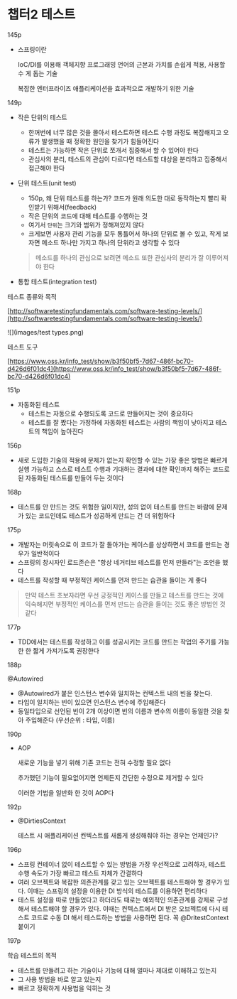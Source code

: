 # 챕터2 테스트

145p

- 스프링이란

    IoC/DI를 이용해 객체지향 프로그래밍 언어의 근본과 가치를 손쉽게 적용, 사용할 수 게 돕는 기술

    복잡한 엔터프라이즈 애플리케이션을 효과적으로 개발하기 위한 기술

149p

- 작은 단위의 테스트
    - 한꺼번에 너무 많은 것을 몰아서 테스트하면 테스트 수행 과정도 복잡해지고 오류가 발생했을 때 정확한 원인을 찾기가 힘들어진다
    - 테스트는 가능하면 작은 단위로 쪼개서 집중해서 할 수 있어야 한다
    - 관심사의 분리, 테스트의 관심이 다르다면 테스트할 대상을 분리하고 집중해서 접근해야 한다

- 단위 테스트(unit test)
    - 150p, 왜 단위 테스트를 하는가? 코드가 원래 의도한 대로 동작하는지 빨리 확인받기 위해서(feedback)
    - 작은 단위의 코드에 대해 테스트를 수행하는 것
    - 여기서 `단위`는 크기와 범위가 정해져있지 않다
    - 크게보면 사용자 관리 기능을 모두 통틀어서 하나의 단위로 볼 수 있고, 작게 보자면 메소드 하나만 가지고 하나의 단위라고 생각할 수 있다

    > 메소드를 하나의 관심으로 보려면 메소드 또한 관심사의 분리가 잘 이루어져야 한다

- 통합 테스트(integration test)

테스트 종류와 목적

[http://softwaretestingfundamentals.com/software-testing-levels/](http://softwaretestingfundamentals.com/software-testing-levels/)

![](images/test types.png)

테스트 도구

[https://www.oss.kr/info_test/show/b3f50bf5-7d67-486f-bc70-d426d6f01dc4](https://www.oss.kr/info_test/show/b3f50bf5-7d67-486f-bc70-d426d6f01dc4)

151p

- 자동화된 테스트
    - 테스트는 자동으로 수행되도록 코드로 만들어지는 것이 중요하다
    - 테스트를 잘 짰다는 가정하에 자동화된 테스트는 사람의 책임이 낮아지고 테스트의 책임이 높아진다

156p

- 새로 도입한 기술의 적용에 문제가 없는지 확인할 수 있는 가장 좋은 방법은 빠르게 실행 가능하고 스스로 테스트 수행과 기대하는 결과에 대한 확인까지 해주는 코드로 된 자동화된 테스트를 만들어 두는 것이다

168p

- 테스트를 안 만드는 것도 위험한 일이지만, 성의 없이 테스트를 만드는 바람에 문제가 있는 코드인데도 테스트가 성공하게 만드는 건 더 위험하다

175p

- 개발자는 머릿속으로 이 코드가 잘 돌아가는 케이스를 상상하면서 코드를 만드는 경우가 일반적이다
- 스프링의 창시자인 로드존슨은 "항상 네거티브 테스트를 먼저 만들라"는 조언을 했다
- 테스트를 작성할 때 부정적인 케이스를 먼저 만드는 습관을 들이는 게 좋다

> 만약 테스트 초보자라면 우선 긍정적인 케이스를 만들고 테스트를 만드는 것에 익숙해지면 부정적인 케이스를 먼저 만드는 습관을 들이는 것도 좋은 방법인 것 같다

177p

- TDD에서는 테스트를 작성하고 이를 성공시키는 코드를 만드는 작업의 주기를 가능한 한 짧게 가져가도록 권장한다

188p

@Autowired

- @Autowired가 붙은 인스턴스 변수와 일치하는 컨텍스트 내의 빈을 찾는다.
- 타입이 일치하는 빈이 있으면 인스턴스 변수에 주입해준다
- 동일타입으로 선언된 빈이 2개 이상이면 빈의 이름과 변수의 이름이 동일한 것을 찾아 주입해준다 (우선순위 : 타입, 이름)

190p

- AOP

    새로운 기능을 넣기 위해 기존 코드는 전혀 수정할 필요 없다

    추가했던 기능이 필요없어지면 언제든지 간단한 수정으로 제거할 수 있다

    이러한 기법을 일반화 한 것이 AOP다

192p

- @DirtiesContext

    테스트 시 애플리케이션 컨텍스트를 새롭게 생성해줘야 하는 경우는 언제인가?

196p

- 스프링 컨테이너 없이 테스트할 수 있는 방법을 가장 우선적으로 고려하자, 테스트 수행 속도가 가장 빠르고 테스트 자체가 간결하다
- 여러 오브젝트와 복잡한 의존관계를 갖고 있는 오브젝트를 테스트해야 할 경우가 있다. 이때는 스프링의 설정을 이용한 DI 방식의 테스트를 이용하면 편리하다
- 테스트 설정을 따로 만들었다고 하더라도 때로는 예외적인 의존관계를 강제로 구성해서 테스트해야 할 경우가 있다. 이때는 컨텍스트에서 DI 받은 오브젝트에 다시 테스트 코드로 수동 DI 해서 테스트하는 방법을 사용하면 된다. 꼭 @DritestContext 붙이기

197p

학습 테스트의 목적

- 테스트를 만들려고 하는 기술이나 기능에 대해 얼마나 제대로 이해하고 있는지
- 그 사용 방법을 바로 알고 있는지
- 빠르고 정확하게 사용법을 익히는 것